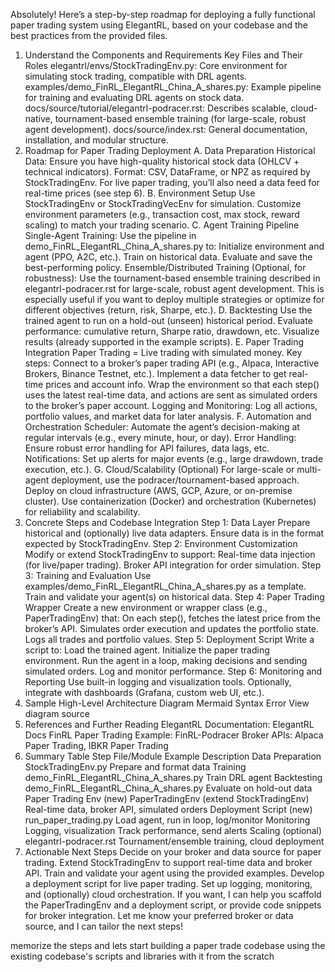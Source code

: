 Absolutely! Here’s a step-by-step roadmap for deploying a fully functional paper trading system using ElegantRL, based on your codebase and the best practices from the provided files.
1. Understand the Components and Requirements
Key Files and Their Roles
elegantrl/envs/StockTradingEnv.py: Core environment for simulating stock trading, compatible with DRL agents.
examples/demo_FinRL_ElegantRL_China_A_shares.py: Example pipeline for training and evaluating DRL agents on stock data.
docs/source/tutorial/elegantrl-podracer.rst: Describes scalable, cloud-native, tournament-based ensemble training (for large-scale, robust agent development).
docs/source/index.rst: General documentation, installation, and modular structure.
2. Roadmap for Paper Trading Deployment
A. Data Preparation
Historical Data: Ensure you have high-quality historical stock data (OHLCV + technical indicators).
Format: CSV, DataFrame, or NPZ as required by StockTradingEnv.
For live paper trading, you’ll also need a data feed for real-time prices (see step 6).
B. Environment Setup
Use StockTradingEnv or StockTradingVecEnv for simulation.
Customize environment parameters (e.g., transaction cost, max stock, reward scaling) to match your trading scenario.
C. Agent Training Pipeline
Single-Agent Training: Use the pipeline in demo_FinRL_ElegantRL_China_A_shares.py to:
Initialize environment and agent (PPO, A2C, etc.).
Train on historical data.
Evaluate and save the best-performing policy.
Ensemble/Distributed Training (Optional, for robustness):
Use the tournament-based ensemble training described in elegantrl-podracer.rst for large-scale, robust agent development.
This is especially useful if you want to deploy multiple strategies or optimize for different objectives (return, risk, Sharpe, etc.).
D. Backtesting
Use the trained agent to run on a hold-out (unseen) historical period.
Evaluate performance: cumulative return, Sharpe ratio, drawdown, etc.
Visualize results (already supported in the example scripts).
E. Paper Trading Integration
Paper Trading = Live trading with simulated money.
Key steps:
Connect to a broker’s paper trading API (e.g., Alpaca, Interactive Brokers, Binance Testnet, etc.).
Implement a data fetcher to get real-time prices and account info.
Wrap the environment so that each step() uses the latest real-time data, and actions are sent as simulated orders to the broker’s paper account.
Logging and Monitoring: Log all actions, portfolio values, and market data for later analysis.
F. Automation and Orchestration
Scheduler: Automate the agent’s decision-making at regular intervals (e.g., every minute, hour, or day).
Error Handling: Ensure robust error handling for API failures, data lags, etc.
Notifications: Set up alerts for major events (e.g., large drawdown, trade execution, etc.).
G. Cloud/Scalability (Optional)
For large-scale or multi-agent deployment, use the podracer/tournament-based approach.
Deploy on cloud infrastructure (AWS, GCP, Azure, or on-premise cluster).
Use containerization (Docker) and orchestration (Kubernetes) for reliability and scalability.
3. Concrete Steps and Codebase Integration
Step 1: Data Layer
Prepare historical and (optionally) live data adapters.
Ensure data is in the format expected by StockTradingEnv.
Step 2: Environment Customization
Modify or extend StockTradingEnv to support:
Real-time data injection (for live/paper trading).
Broker API integration for order simulation.
Step 3: Training and Evaluation
Use examples/demo_FinRL_ElegantRL_China_A_shares.py as a template.
Train and validate your agent(s) on historical data.
Step 4: Paper Trading Wrapper
Create a new environment or wrapper class (e.g., PaperTradingEnv) that:
On each step(), fetches the latest price from the broker’s API.
Simulates order execution and updates the portfolio state.
Logs all trades and portfolio values.
Step 5: Deployment Script
Write a script to:
Load the trained agent.
Initialize the paper trading environment.
Run the agent in a loop, making decisions and sending simulated orders.
Log and monitor performance.
Step 6: Monitoring and Reporting
Use built-in logging and visualization tools.
Optionally, integrate with dashboards (Grafana, custom web UI, etc.).
4. Sample High-Level Architecture Diagram
Mermaid Syntax Error
View diagram source
5. References and Further Reading
ElegantRL Documentation: ElegantRL Docs
FinRL Paper Trading Example: FinRL-Podracer
Broker APIs: Alpaca Paper Trading, IBKR Paper Trading
6. Summary Table
Step	File/Module Example	Description
Data Preparation	StockTradingEnv.py	Prepare and format data
Training	demo_FinRL_ElegantRL_China_A_shares.py	Train DRL agent
Backtesting	demo_FinRL_ElegantRL_China_A_shares.py	Evaluate on hold-out data
Paper Trading Env	(new) PaperTradingEnv (extend StockTradingEnv)	Real-time data, broker API, simulated orders
Deployment Script	(new) run_paper_trading.py	Load agent, run in loop, log/monitor
Monitoring	Logging, visualization	Track performance, send alerts
Scaling (optional)	elegantrl-podracer.rst	Tournament/ensemble training, cloud deployment
7. Actionable Next Steps
Decide on your broker and data source for paper trading.
Extend StockTradingEnv to support real-time data and broker API.
Train and validate your agent using the provided examples.
Develop a deployment script for live paper trading.
Set up logging, monitoring, and (optionally) cloud orchestration.
If you want, I can help you scaffold the PaperTradingEnv and a deployment script, or provide code snippets for broker integration. Let me know your preferred broker or data source, and I can tailor the next steps!


memorize the steps and lets start building a paper trade codebase using the existing codebase's scripts and libraries with it from the scratch 